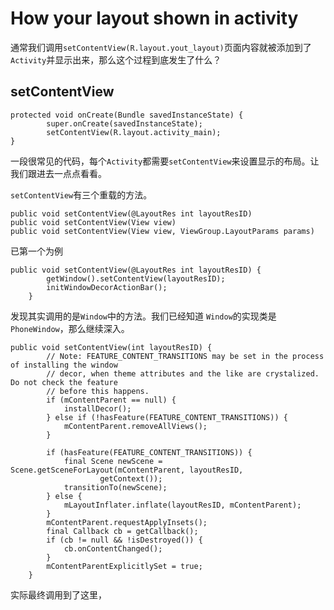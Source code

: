 # How your layout shown in activity

通常我们调用`setContentView(R.layout.yout_layout)`页面内容就被添加到了`Activity`并显示出来，那么这个过程到底发生了什么？

## setContentView
```
protected void onCreate(Bundle savedInstanceState) {
        super.onCreate(savedInstanceState);
        setContentView(R.layout.activity_main);
}
```
一段很常见的代码，每个`Activity`都需要`setContentView`来设置显示的布局。让我们跟进去一点点看看。

`setContentView`有三个重载的方法。

```
public void setContentView(@LayoutRes int layoutResID)
public void setContentView(View view)
public void setContentView(View view, ViewGroup.LayoutParams params)
```

已第一个为例

```
public void setContentView(@LayoutRes int layoutResID) {
        getWindow().setContentView(layoutResID);
        initWindowDecorActionBar();
    }
```

发现其实调用的是`Window`中的方法。我们已经知道	`Window`的实现类是`PhoneWindow`，那么继续深入。

```
public void setContentView(int layoutResID) {
        // Note: FEATURE_CONTENT_TRANSITIONS may be set in the process of installing the window
        // decor, when theme attributes and the like are crystalized. Do not check the feature
        // before this happens.
        if (mContentParent == null) {
            installDecor();
        } else if (!hasFeature(FEATURE_CONTENT_TRANSITIONS)) {
            mContentParent.removeAllViews();
        }

        if (hasFeature(FEATURE_CONTENT_TRANSITIONS)) {
            final Scene newScene = Scene.getSceneForLayout(mContentParent, layoutResID,
                    getContext());
            transitionTo(newScene);
        } else {
            mLayoutInflater.inflate(layoutResID, mContentParent);
        }
        mContentParent.requestApplyInsets();
        final Callback cb = getCallback();
        if (cb != null && !isDestroyed()) {
            cb.onContentChanged();
        }
        mContentParentExplicitlySet = true;
    }
```
实际最终调用到了这里，